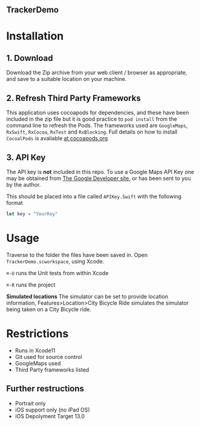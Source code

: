 ## TrackerDemo


# Installation

## 1. Download
Download the Zip archive from your web client / browser as appropriate, and save to a suitable location on your machine.

## 2. Refresh Third Party Frameworks
This application uses cocoapods for dependencies, and these have been included in the zip file but it is good practice to `pod install` from the command line to refresh the Pods. 
The frameworks used are `GoogleMaps`, `RxSwift`, `RxCocoa`, `RxTest` and `RxBlocking`.
Full details on how to install `CocoalPods` is avaliable [at cocoapods.org](https://cocoapods.org)

## 3. API Key
The API key is **not** included in this repo. To use a Google Maps API Key one may be obtained from [The Google Developer site](https://developers.google.com/maps/documentation/embed/get-api-key), or has been sent to you by the author.

This should be placed into a file called `APIKey.Swift` with the following format
```swift
let key = "YourKey"
```



# Usage
Traverse to the folder the files have been saved in. Open `TrackerDemo.scworkspace`, using Xcode.

`⌘-U` runs the Unit tests from within Xcode

`⌘-R` runs the project

**Simulated locations**
The simulator can be set to provide location information, Features>Location>City Bicycle Ride simulates the simulator being taken on a City Bicycle ride.

# Restrictions
- Runs in Xcode11
- Git used for source control
- GoogleMaps used
- Third Party frameworks listed

## Further restructions
- Portrait only
- iOS support only (no iPad OS)
- iOS Depolyment Target 13.0